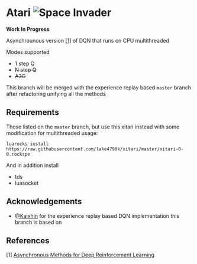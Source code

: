 # Atari ![Space Invader](http://www.rw-designer.com/cursor-view/74522.png)

**Work In Progress**

Asynchrounous version [[1]](#references) of DQN that runs on CPU multithreaded

Modes supported

* 1 step Q
* ~~N step Q~~
* ~~A3C~~

This branch will be merged with the experience replay based `master` branch after refactoring unifying all the methods

## Requirements

Those listed on the `master` branch, but use this xitari instead with some modification for multithreaded usage:

```
luarocks install https://raw.githubusercontent.com/lake4790k/xitari/master/xitari-0-0.rockspe
```

And in addition install

- tds
- luasocket


## Acknowledgements

- [@Kaixhin](https://github.com/Kaixhin) for the experience replay based DQN implementation this branch is based on

## References

[1] [Asynchronous Methods for Deep Reinforcement Learning](http://arxiv.org/abs/1602.01783)  
